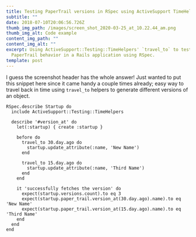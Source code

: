```yaml
---
title: Testing PaperTrail versions in RSpec using ActiveSupport TimeHelpers
subtitle: ""
date: 2018-07-10T20:06:56.726Z
thumb_img_path: /images/screen_shot_2020-03-25_at_10.22.44_am.png
thumb_img_alt: Code example
content_img_path: ""
content_img_alt: ""
excerpt: Using ActiveSupport::Testing::TimeHelpers' `travel_to` to test
  PaperTrail behavior in a Rails application using RSpec.
template: post
---
```

I guess the screenshot header has the whole answer! Just wanted to put this snippet here since it came handy a couple times already; easy way to travel back in time using `travel_to` helpers to generate different versions of an object.

```
RSpec.describe Startup do
  include ActiveSupport::Testing::TimeHelpers
  
  describe '#version_at' do
    let(:startup) { create :startup }

    before do
      travel_to 30.day.ago do
        startup.update_attribute(:name, 'New Name')
      end

      travel_to 15.day.ago do
        startup.update_attribute(:name, 'Third Name')
      end
    end

    it 'successfully fetches the version' do
      expect(startup.versions.count).to eq 3
      expect(startup.paper_trail.version_at(30.day.ago).name).to eq 'New Name'
      expect(startup.paper_trail.version_at(15.day.ago).name).to eq 'Third Name'
    end
  end
end
```